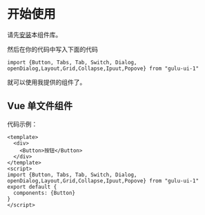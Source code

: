 # 开始使用
请先[安装](#/doc/install)本组件库。

然后在你的代码中写入下面的代码

```
import {Button, Tabs, Tab, Switch, Dialog, openDialog,Layout,Grid,Collapse,Ipuut,Popove} from "gulu-ui-1"
```

就可以使用我提供的组件了。

## Vue 单文件组件

代码示例：

```
<template>
  <div>
    <Button>按钮</Button>
  </div>
</template>
<script>
import {Button, Tabs, Tab, Switch, Dialog, openDialog,Layout,Grid,Collapse,Ipuut,Popove} from "gulu-ui-1"
export default {
  components: {Button}
}
</script>
```